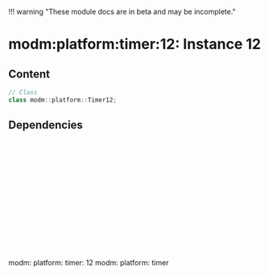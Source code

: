 !!! warning "These module docs are in beta and may be incomplete."

# modm:platform:timer:12: Instance 12



## Content

```cpp
// Class
class modm::platform::Timer12;
```
## Dependencies

<?xml version="1.0" encoding="UTF-8" standalone="no"?>
<!DOCTYPE svg PUBLIC "-//W3C//DTD SVG 1.1//EN"
 "http://www.w3.org/Graphics/SVG/1.1/DTD/svg11.dtd">
<!-- Generated by graphviz version 2.40.1 (20161225.0304)
 -->
<!-- Title: modm:platform:timer:12 Pages: 1 -->
<svg width="76pt" height="165pt"
 viewBox="0.00 0.00 76.00 165.00" xmlns="http://www.w3.org/2000/svg" xmlns:xlink="http://www.w3.org/1999/xlink">
<g id="graph0" class="graph" transform="scale(1 1) rotate(0) translate(4 161)">
<title>modm:platform:timer:12</title>
<polygon fill="#ffffff" stroke="transparent" points="-4,4 -4,-161 72,-161 72,4 -4,4"/>
<!-- modm_platform_timer_12 -->
<g id="node1" class="node">
<title>modm_platform_timer_12</title>
<polygon fill="#d3d3d3" stroke="#000000" stroke-width="2" points="68,-68 0,-68 0,0 68,0 68,-68"/>
<text text-anchor="middle" x="34" y="-52.8" font-family="Times,serif" font-size="14.00" fill="#000000">modm:</text>
<text text-anchor="middle" x="34" y="-37.8" font-family="Times,serif" font-size="14.00" fill="#000000">platform:</text>
<text text-anchor="middle" x="34" y="-22.8" font-family="Times,serif" font-size="14.00" fill="#000000">timer:</text>
<text text-anchor="middle" x="34" y="-7.8" font-family="Times,serif" font-size="14.00" fill="#000000">12</text>
</g>
<!-- modm_platform_timer -->
<g id="node2" class="node">
<title>modm_platform_timer</title>
<g id="a_node2"><a xlink:href="../modm-platform-timer" xlink:title="modm:&#10;platform:&#10;timer">
<polygon fill="#d3d3d3" stroke="#000000" points="68,-157 0,-157 0,-104 68,-104 68,-157"/>
<text text-anchor="middle" x="34" y="-141.8" font-family="Times,serif" font-size="14.00" fill="#000000">modm:</text>
<text text-anchor="middle" x="34" y="-126.8" font-family="Times,serif" font-size="14.00" fill="#000000">platform:</text>
<text text-anchor="middle" x="34" y="-111.8" font-family="Times,serif" font-size="14.00" fill="#000000">timer</text>
</a>
</g>
</g>
<!-- modm_platform_timer_12&#45;&gt;modm_platform_timer -->
<g id="edge1" class="edge">
<title>modm_platform_timer_12&#45;&gt;modm_platform_timer</title>
<path fill="none" stroke="#000000" d="M34,-68.0223C34,-76.2636 34,-85.113 34,-93.4847"/>
<polygon fill="#000000" stroke="#000000" points="30.5001,-93.7515 34,-103.7515 37.5001,-93.7516 30.5001,-93.7515"/>
</g>
</g>
</svg>

